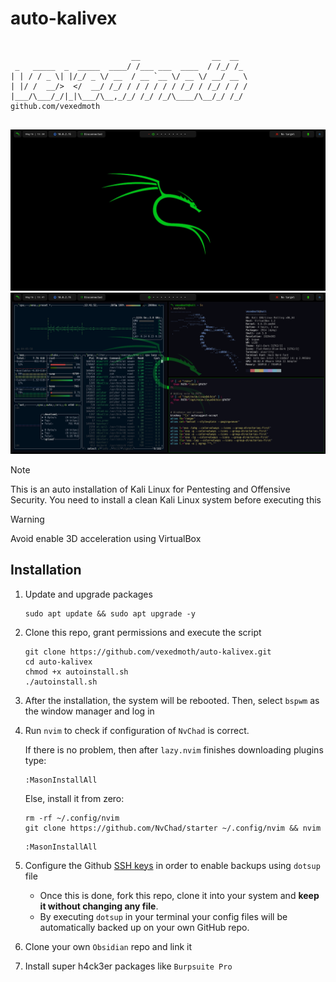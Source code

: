 # auto-kalivex

<meta name="name" content="vexedmoth">
<meta name="description" content="This is an auto installation of Kali Linux for Pentesting and Offensive Security. You need to install a clean Kali Linux system before executing this">
<meta name="copyright" content="vexedmoth 2024">
<meta name="keywords" content="auto-bspwm, auto-install, kali, kali linux, auto bspwm, auto kali, auto installation, kali linux automatic installation ...">


```

                           __                __  __  
 _   _____  _  _____  ____/ /___ ___  ____  / /_/ /_ 
| | / / _ \| |/_/ _ \/ __  / __ `__ \/ __ \/ __/ __ \ 
| |/ /  __/>  </  __/ /_/ / / / / / / /_/ / /_/ / / /
|___/\___/_/|_|\___/\__,_/_/ /_/ /_/\____/\__/_/ /_/  github.com/vexedmoth
                                                     
```
![DE1](Screenshots/screenshot1.png)
![DE2](Screenshots/screenshot2.png)


> [!NOTE]  
> This is an auto installation of Kali Linux for Pentesting and Offensive Security. You need to install a clean Kali Linux system before executing this

> [!WARNING]
> Avoid enable 3D acceleration using VirtualBox


## Installation
1. Update and upgrade packages
    
    ```shell
    sudo apt update && sudo apt upgrade -y
    ```

2. Clone this repo, grant permissions and execute the script

    ```shell
    git clone https://github.com/vexedmoth/auto-kalivex.git
    cd auto-kalivex
    chmod +x autoinstall.sh
    ./autoinstall.sh
    ```

3. After the installation, the system will be rebooted. Then, select `bspwm` as the window manager and log in

4. Run `nvim` to check if configuration of `NvChad` is correct.

    If there is no problem, then after `lazy.nvim` finishes downloading plugins type:
   ```vim
   :MasonInstallAll
   ```

    Else, install it from zero:
   ```shell
   rm -rf ~/.config/nvim
   git clone https://github.com/NvChad/starter ~/.config/nvim && nvim
   ```
   ```vim
   :MasonInstallAll
   ```

5. Configure the Github [SSH keys](https://docs.github.com/en/authentication/connecting-to-github-with-ssh/generating-a-new-ssh-key-and-adding-it-to-the-ssh-agent) in order to enable backups using `dotsup` file
    - Once this is done, fork this repo, clone it into your system and **keep it without changing any file**.
    - By executing `dotsup` in your terminal your config files will be automatically backed up on your own GitHub repo.
    
7. Clone your own `Obsidian` repo and link it
8. Install super h4ck3er packages like `Burpsuite Pro`



